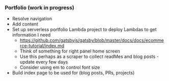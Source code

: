 ### Portfolio (work in progress)

- Resolve navigation
- Add content
- Set up serverless portfolio Lambda project to deploy Lambdas to get information I need
  - https://github.com/gatsbyjs/gatsby/blob/master/docs/docs/ecommerce-tutorial/index.md
  - Think of something for right panel home screen
  - Use this perhaps as a scraper to collect readMes and blog posts - update every few days
  - Consider using em to control font size
- Build index page to be used for (blog posts, PRs, projects)
